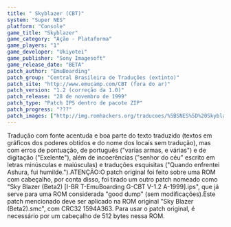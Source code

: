 ```yaml
---
title: " Skyblazer (CBT)"
system: "Super NES"
platform: "Console"
game_title: "Skyblazer"
game_category: "Ação - Plataforma"
game_players: "1"
game_developer: "Ukiyotei"
game_publisher: "Sony Imagesoft"
game_release_date: "BETA"
patch_author: "EmuBoarding"
patch_group: "Central Brasileira de Traduções (extinto)"
patch_site: "http://www.emucamp.com/CBT (fora do ar)"
patch_version: "1.2 (correção da 1.0)"
patch_release: "28 de novembro de 1999"
patch_type: "Patch IPS dentro de pacote ZIP"
patch_progress: "???"
patch_images: ["http://img.romhackers.org/traducoes/%5BSNES%5D%20Skyblazer%20-%20CBT%20-%201.png","http://img.romhackers.org/traducoes/%5BSNES%5D%20Skyblazer%20-%20CBT%20-%202.png","http://img.romhackers.org/traducoes/%5BSNES%5D%20Skyblazer%20-%20CBT%20-%203.png"]
---
```

Tradução com fonte acentuda e boa parte do texto traduzido (textos em gráficos dos poderes obtidos e do nome dos locais sem tradução), mas com erros de pontuação, de português ("varias armas, e várias") e de digitação ("Exelente"), além de incoerências ("senhor do céu" escrito em letras minúsculas e maiúsculas) e traduções esquisitas ("Quando enfrentei Ashura, fui humilde.").ATENÇÃO:O patch original foi feito sobre uma ROM com cabeçalho, por conta disso, foi tirado um outro patch nomeado como "Sky Blazer (Beta2) [I-BR T-EmuBoarding G-CBT V-1.2 A-1999].ips", que já serve para uma ROM considerada "good dump" (sem modificações).Este patch mencionado deve ser aplicado na ROM original "Sky Blazer (Beta2).smc", com CRC32 1594A363. Para usar o patch original, é necessário por um cabeçalho de 512 bytes nessa ROM.